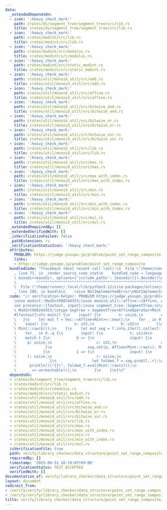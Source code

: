 ```yaml
---
data:
  _extendedDependsOn:
  - icon: ':heavy_check_mark:'
    path: crates/ds/segment_tree/segment_tree/src/lib.rs
    title: crates/ds/segment_tree/segment_tree/src/lib.rs
  - icon: ':heavy_check_mark:'
    path: crates/modint/src/lib.rs
    title: crates/modint/src/lib.rs
  - icon: ':heavy_check_mark:'
    path: crates/modint/src/modulus.rs
    title: crates/modint/src/modulus.rs
  - icon: ':heavy_check_mark:'
    path: crates/modint/src/static_modint.rs
    title: crates/modint/src/static_modint.rs
  - icon: ':heavy_check_mark:'
    path: crates/util/monoid_util/src/add.rs
    title: crates/util/monoid_util/src/add.rs
  - icon: ':heavy_check_mark:'
    path: crates/util/monoid_util/src/affine.rs
    title: crates/util/monoid_util/src/affine.rs
  - icon: ':heavy_check_mark:'
    path: crates/util/monoid_util/src/bitwise_and.rs
    title: crates/util/monoid_util/src/bitwise_and.rs
  - icon: ':heavy_check_mark:'
    path: crates/util/monoid_util/src/bitwise_or.rs
    title: crates/util/monoid_util/src/bitwise_or.rs
  - icon: ':heavy_check_mark:'
    path: crates/util/monoid_util/src/bitwise_xor.rs
    title: crates/util/monoid_util/src/bitwise_xor.rs
  - icon: ':heavy_check_mark:'
    path: crates/util/monoid_util/src/lib.rs
    title: crates/util/monoid_util/src/lib.rs
  - icon: ':heavy_check_mark:'
    path: crates/util/monoid_util/src/max.rs
    title: crates/util/monoid_util/src/max.rs
  - icon: ':heavy_check_mark:'
    path: crates/util/monoid_util/src/max_with_index.rs
    title: crates/util/monoid_util/src/max_with_index.rs
  - icon: ':heavy_check_mark:'
    path: crates/util/monoid_util/src/min.rs
    title: crates/util/monoid_util/src/min.rs
  - icon: ':heavy_check_mark:'
    path: crates/util/monoid_util/src/min_with_index.rs
    title: crates/util/monoid_util/src/min_with_index.rs
  - icon: ':heavy_check_mark:'
    path: crates/util/monoid_util/src/mul.rs
    title: crates/util/monoid_util/src/mul.rs
  _extendedRequiredBy: []
  _extendedVerifiedWith: []
  _isVerificationFailed: false
  _pathExtension: rs
  _verificationStatusIcon: ':heavy_check_mark:'
  attributes:
    PROBLEM: https://judge.yosupo.jp/problem/point_set_range_composite
    links:
    - https://judge.yosupo.jp/problem/point_set_range_composite
  bundledCode: "Traceback (most recent call last):\n  File \"/home/runner/.local/lib/python3.12/site-packages/onlinejudge_verify/documentation/build.py\"\
    , line 71, in _render_source_code_stat\n    bundled_code = language.bundle(stat.path,\
    \ basedir=basedir, options={'include_paths': [basedir]}).decode()\n          \
    \         ^^^^^^^^^^^^^^^^^^^^^^^^^^^^^^^^^^^^^^^^^^^^^^^^^^^^^^^^^^^^^^^^^^^^^^^^^^^^^^^^^\n\
    \  File \"/home/runner/.local/lib/python3.12/site-packages/onlinejudge_verify/languages/rust.py\"\
    , line 288, in bundle\n    raise NotImplementedError\nNotImplementedError\n"
  code: "// verification-helper: PROBLEM https://judge.yosupo.jp/problem/point_set_range_composite\n\
    \nuse modint::ModInt998244353;\nuse monoid_util::affine::{Affine, AffineOperator};\n\
    use proconio::{fastout, input};\nuse segment_tree::SegmentTree;\n\ntype Mint =\
    \ ModInt998244353;\ntype SegTree = SegmentTree<AffineOperator<Mint, true>>;\n\n\
    #[fastout]\nfn main() {\n    input! {\n        n: usize,\n        q: usize\n \
    \   }\n    let mut f = Vec::<Affine<Mint>>::new();\n    for _ in 0..n {\n    \
    \    input! {\n            a: u32,\n            b: u32\n        }\n        f.push(Affine(Mint::raw(a),\
    \ Mint::raw(b)));\n    }\n    let mut seg = f.into_iter().collect::<SegTree>();\n\
    \    for _ in 0..q {\n        input! {\n            t: usize\n        }\n    \
    \    match t {\n            0 => {\n                input! {\n               \
    \     p: usize,\n                    c: u32,\n                    d: u32\n   \
    \             }\n                seg.set(p, Affine(Mint::raw(c), Mint::raw(d)));\n\
    \            }\n            1 => {\n                input! {\n               \
    \     l: usize,\n                    r: usize,\n                    x: u32\n \
    \               }\n                let folded_f = seg.prod(l..r);\n          \
    \      println!(\"{}\", folded_f.eval(Mint::raw(x)));\n            }\n       \
    \     _ => unreachable!(),\n        }\n    }\n}\n"
  dependsOn:
  - crates/ds/segment_tree/segment_tree/src/lib.rs
  - crates/modint/src/lib.rs
  - crates/modint/src/modulus.rs
  - crates/modint/src/static_modint.rs
  - crates/util/monoid_util/src/add.rs
  - crates/util/monoid_util/src/affine.rs
  - crates/util/monoid_util/src/bitwise_and.rs
  - crates/util/monoid_util/src/bitwise_or.rs
  - crates/util/monoid_util/src/bitwise_xor.rs
  - crates/util/monoid_util/src/lib.rs
  - crates/util/monoid_util/src/max.rs
  - crates/util/monoid_util/src/max_with_index.rs
  - crates/util/monoid_util/src/min.rs
  - crates/util/monoid_util/src/min_with_index.rs
  - crates/util/monoid_util/src/mul.rs
  isVerificationFile: true
  path: verify/library_checker/data_structure/point_set_range_composite/src/main.rs
  requiredBy: []
  timestamp: '2025-08-31 18:19:07+09:00'
  verificationStatus: TEST_ACCEPTED
  verifiedWith: []
documentation_of: verify/library_checker/data_structure/point_set_range_composite/src/main.rs
layout: document
redirect_from:
- /verify/verify/library_checker/data_structure/point_set_range_composite/src/main.rs
- /verify/verify/library_checker/data_structure/point_set_range_composite/src/main.rs.html
title: verify/library_checker/data_structure/point_set_range_composite/src/main.rs
---
```

